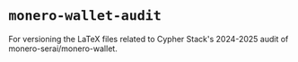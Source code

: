 # `monero-wallet-audit`

For versioning the LaTeX files related to Cypher Stack's 2024-2025 audit of monero-serai/monero-wallet.

